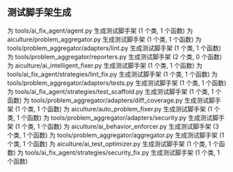 ## 测试脚手架生成

为 tools/ai_fix_agent/agent.py 生成测试脚手架 (1 个类, 1 个函数)
为 aiculture/problem_aggregator.py 生成测试脚手架 (1 个类, 1 个函数)
为 tools/problem_aggregator/adapters/lint.py 生成测试脚手架 (1 个类, 1 个函数)
为 tools/problem_aggregator/reporters.py 生成测试脚手架 (2 个类, 0 个函数)
为 aiculture/ai_intelligent_fixer.py 生成测试脚手架 (1 个类, 1 个函数)
为 tools/ai_fix_agent/strategies/lint_fix.py 生成测试脚手架 (1 个类, 1 个函数)
为 tools/problem_aggregator/adapters/tests.py 生成测试脚手架 (1 个类, 1 个函数)
为 tools/ai_fix_agent/strategies/test_scaffold.py 生成测试脚手架 (1 个类, 1 个函数)
为 tools/problem_aggregator/adapters/diff_coverage.py 生成测试脚手架 (1 个类, 1 个函数)
为 aiculture/auto_problem_fixer.py 生成测试脚手架 (1 个类, 1 个函数)
为 tools/problem_aggregator/adapters/security.py 生成测试脚手架 (1 个类, 1 个函数)
为 aiculture/ai_behavior_enforcer.py 生成测试脚手架 (3 个类, 1 个函数)
为 tools/problem_aggregator/aggregator.py 生成测试脚手架 (1 个类, 1 个函数)
为 aiculture/ai_test_optimizer.py 生成测试脚手架 (1 个类, 1 个函数)
为 tools/ai_fix_agent/strategies/security_fix.py 生成测试脚手架 (1 个类, 1 个函数)